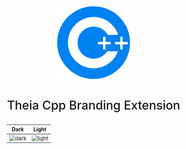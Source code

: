 <div align='center' style='padding:20px;'>

<img src="./assets/menu.png" alt="Theia Cpp Logo" width="200"/>

<h3 style='font-weight:500;font-size:32px'>Theia Cpp Branding Extension</h3>


|Dark|Light|
|:---:|:---:|
|<img src="./assets/dark-screenshot.png" alt="dark" width="500"/>|<img src="./assets/light-screenshot.png" alt="light" width="500"/>|

</div>

